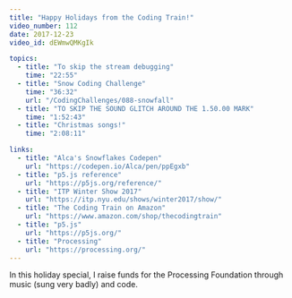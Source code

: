 ```yaml
---
title: "Happy Holidays from the Coding Train!"
video_number: 112
date: 2017-12-23
video_id: dEWmwQMKgIk

topics:
  - title: "To skip the stream debugging"
    time: "22:55"
  - title: "Snow Coding Challenge"
    time: "36:32"
    url: "/CodingChallenges/088-snowfall"
  - title: "TO SKIP THE SOUND GLITCH AROUND THE 1.50.00 MARK"
    time: "1:52:43"
  - title: "Christmas songs!"
    time: "2:08:11"

links:
  - title: "Alca's Snowflakes Codepen"
    url: "https://codepen.io/Alca/pen/ppEgxb"
  - title: "p5.js reference"
    url: "https://p5js.org/reference/"
  - title: "ITP Winter Show 2017"
    url: "https://itp.nyu.edu/shows/winter2017/show/"
  - title: "The Coding Train on Amazon"
    url: "https://www.amazon.com/shop/thecodingtrain"
  - title: "p5.js"
    url: "https://p5js.org/"
  - title: "Processing"
    url: "https://processing.org/"
---
```

In this holiday special, I raise funds for the Processing Foundation through music (sung very badly) and code.
